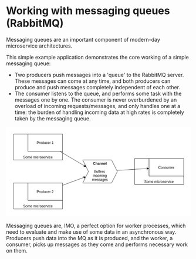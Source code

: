 # Working with messaging queues (RabbitMQ)

Messaging queues are an important component of modern-day microservice architectures.

This simple example application demonstrates the core working of a simple messaging queue:
* Two producers push messages into a 'queue' to the RabbitMQ server. These messages can come at any time, and both producers can produce and push messages completely independent of each other.
* The consumer listens to the queue, and performs some task with the messages one by one. The consumer is never overburdened by an overload of incoming requests/messages, and only handles one at a time: the burden of handling incoming data at high rates is completely taken by the messaging queue.

![Flow](./rabbitmq.png)

Messaging queues are, IMO, a perfect option for worker processes, which need to evaluate and make use of some data in an asynchronous way. Producers push data into the MQ as it is produced, and the worker, a consumer, picks up messages as they come and performs necessary work on them.

